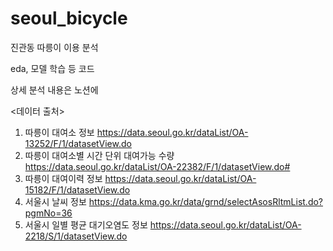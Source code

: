 # seoul_bicycle
진관동 따릉이 이용 분석

eda, 모델 학습 등 코드

상세 분석 내용은 노션에


<데이터 출처>
1. 따릉이 대여소 정보
https://data.seoul.go.kr/dataList/OA-13252/F/1/datasetView.do
2. 따릉이 대여소별 시간 단위 대여가능 수량
https://data.seoul.go.kr/dataList/OA-22382/F/1/datasetView.do#
3. 따릉이 대여이력 정보
https://data.seoul.go.kr/dataList/OA-15182/F/1/datasetView.do
4. 서울시 날씨 정보
https://data.kma.go.kr/data/grnd/selectAsosRltmList.do?pgmNo=36
5. 서울시 일별 평균 대기오염도 정보
https://data.seoul.go.kr/dataList/OA-2218/S/1/datasetView.do
